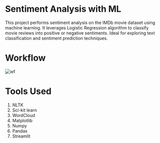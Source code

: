 # Sentiment Analysis with ML
This project performs sentiment analysis on the IMDb movie dataset using machine learning. It leverages Logistic Regression algorithm to classify movie reviews into positive or negative sentiments. Ideal for exploring text classification and sentiment prediction techniques.

# Workflow
![wf](https://github.com/user-attachments/assets/26c799b0-8e8e-4535-833e-f6e40e789c7a)

# Tools Used
1. NLTK
2. Sci-kit learn
3. WordCloud
4. Matplotlib
5. Numpy
6. Pandas
7. Streamlit

